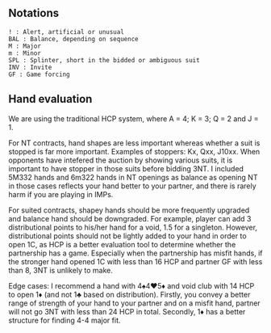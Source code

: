 ## Notations
```
! : Alert, artificial or unusual
BAL : Balance, depending on sequence
M : Major
m : Minor
SPL : Splinter, short in the bidded or ambiguous suit
INV : Invite
GF : Game forcing
```
## Hand evaluation
We are using the traditional HCP system, where A = 4; K = 3; Q = 2 and J = 1. 

For NT contracts, hand shapes are less important whereas whether a suit is stopped is far more important. 
Examples of stoppers: Kx, Qxx, J10xx. When opponents have intefered the auction by showing various suits, 
it is important to have stopper in those suits before bidding 3NT. I included 5M332 hands and 6m322 hands in NT openings as balance as opening NT in 
those cases reflects your hand better to your partner, and there is rarely harm if you are playing in IMPs.

For suited contracts, shapey hands should be more frequently upgraded and balance hand should be downgraded.
For example, player can add 3 distributional points to his/her hand for a void, 1.5 for a singleton. However, distributional points should not be lightly 
added to your hand in order to open 1C, as HCP is a better evaluation tool to determine whether the partnership has a game. Especially when the partnership
has misfit hands, if the stronger hand opened 1C with less than 16 HCP and partner GF with less than 8, 3NT is unlikely to make. 

Edge cases: I recommend a hand with 4♠️4♥️5♦️ and void club with 14 HCP to open 1♦️ (and not 1♣️ based on distribution). Firstly, you convey a better range of strength of your hand to your partner and on a
misfit hand, partner will not go 3NT with less than 24 HCP in total. Secondly, 1♦️ has a better structure for finding 4-4 major fit.
